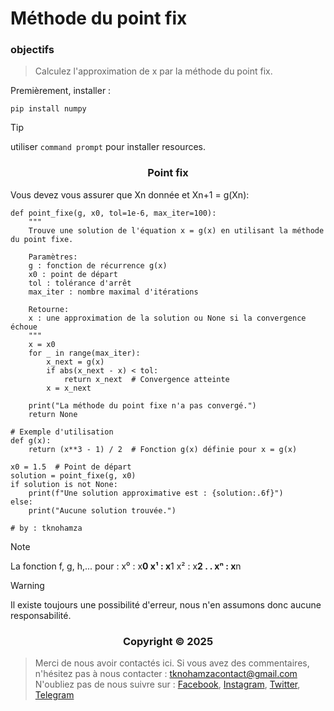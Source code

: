 # Méthode du point fix


### <a name="objectifs"></a> objectifs


> Calculez l'approximation de x par la méthode du point fix.


Premièrement, installer :


```shell
pip install numpy
```


> [!TIP]
> utiliser `command prompt` pour installer resources.


</p>
<h3 align="center">Point fix</h3>
<p align="center">
</p>

Vous devez vous assurer que Xn donnée et Xn+1 = g(Xn):

```shell
def point_fixe(g, x0, tol=1e-6, max_iter=100):
    """
    Trouve une solution de l'équation x = g(x) en utilisant la méthode du point fixe.
    
    Paramètres:
    g : fonction de récurrence g(x)
    x0 : point de départ
    tol : tolérance d'arrêt
    max_iter : nombre maximal d'itérations
    
    Retourne:
    x : une approximation de la solution ou None si la convergence échoue
    """
    x = x0
    for _ in range(max_iter):
        x_next = g(x)
        if abs(x_next - x) < tol:
            return x_next  # Convergence atteinte
        x = x_next
    
    print("La méthode du point fixe n'a pas convergé.")
    return None

# Exemple d'utilisation
def g(x):
    return (x**3 - 1) / 2  # Fonction g(x) définie pour x = g(x)

x0 = 1.5  # Point de départ
solution = point_fixe(g, x0)
if solution is not None:
    print(f"Une solution approximative est : {solution:.6f}")
else:
    print("Aucune solution trouvée.")

# by : tknohamza
```

> [!NOTE]
La fonction f, g, h,... pour :
x⁰ : x**0
x¹ : x**1
x² : x**2
.
.
xⁿ : x**n

> [!WARNING]
> Il existe toujours une possibilité d'erreur, nous n'en assumons donc aucune responsabilité.

</p>
<h3 align="center">Copyright © 2025</h3>
<p align="center">
</p>

> Merci de nous avoir contactés ici. Si vous avez des commentaires, n'hésitez pas à nous contacter :
tknohamzacontact@gmail.com
N'oubliez pas de nous suivre sur :
<a href="https://facebook.com/tknohamza">Facebook</a>, <a href="https://instagram.com/r/tknohamza">Instagram</a>, <a href="https://twitter.com/tknohamza">Twitter</a>, <a href="https://t.me/tknohamzachannel">Telegram</a>
